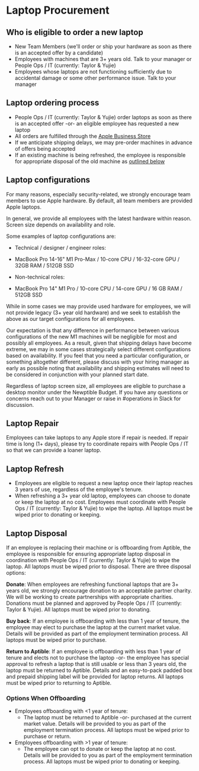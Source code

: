 # Laptop Procurement

## Who is eligible to order a new laptop
* New Team Members (we'll order or ship your hardware as soon as there is an accepted offer by a candidate)
* Employees with machines that are 3+ years old. Talk to your manager or People Ops / IT (currently: Taylor & Yujie)
* Employees whose laptops are not functioning sufficiently due to accidental damage or some other performance issue. Talk to your manager

## Laptop ordering process
* People Ops / IT (currently: Taylor & Yujie) order laptops as soon as there is an accepted offer -or- an eligible employee has requested a new laptop
* All orders are fulfilled through the [Apple Business Store](http://ecommerce.apple.com)
* If we anticipate shipping delays, we may pre-order machines in advance of offers being accepted
* If an existing machine is being refreshed, the employee is responsible for appropriate disposal of the old machine as [outlined below](#laptop-disposal)

## Laptop configurations
For many reasons, especially security-related, we strongly encourage team members to use Apple hardware. By default, all team members are provided Apple laptops.

In general, we provide all employees with the latest hardware within reason. Screen size depends on availability and role.

Some examples of laptop configurations are:

* Technical / designer / engineer roles:
 - MacBook Pro 14-16" M1 Pro-Max / 10-core CPU / 16-32-core GPU / 32GB RAM / 512GB SSD
* Non-technical roles:
 - MacBook Pro 14" M1 Pro / 10-core CPU / 14-core GPU / 16 GB RAM / 512GB SSD

While in some cases we may provide used hardware for employees, we will not provide legacy (3+ year old hardware) and we seek to establish the above as our target configurations for all employees.

Our expectation is that any difference in performance between various configurations of the new M1 machines will be negligible for most and possibly all employees. As a result, given that shipping delays have become extreme, we may in some cases strategically select different configurations based on availability. If you feel that you need a particular configuration, or something altogether different, please discuss with your hiring manager as early as possible noting that availability and shipping estimates will need to be considered in conjunction with your planned start date.

Regardless of laptop screen size, all employees are eligible to purchase a desktop monitor under the Newptible Budget. If you have any questions or concerns reach out to your Manager or raise in #operations in Slack for discussion.

## Laptop Repair
Employees can take laptops to any Apple store if repair is needed. If repair time is long (1+ days), please try to coordinate repairs with People Ops / IT so that we can provide a loaner laptop.

## Laptop Refresh
* Employees are eligible to request a new laptop once their laptop reaches 3 years of use, regardless of the employee's tenure.
* When refreshing a 3+ year old laptop, employees can choose to donate or keep the laptop at no cost. Employees must coordinate with People Ops / IT (currently: Taylor & Yujie) to wipe the laptop. All laptops must be wiped prior to donating or keeping.

## Laptop Disposal
If an employee is replacing their machine or is offboarding from Aptible, the employee is responsible for ensuring appropriate laptop disposal in coordination with People Ops / IT (currently: Taylor & Yujie) to wipe the laptop. All laptops must be wiped prior to disposal. There are three disposal options:

**Donate**: When employees are refreshing functional laptops that are 3+ years old, we strongly encourage donation to an acceptable partner charity. We will be working to create partnerships with appropriate charities. Donations must be planned and approved by People Ops / IT (currently: Taylor & Yujie). All laptops must be wiped prior to donating.

**Buy back**: If an employee is offboarding with less than 1 year of tenure, the employee may elect to purchase the laptop at the current market value. Details will be provided as part of the employment termination process. All laptops must be wiped prior to purchase.

**Return to Aptible**: If an employee is offboarding with less than 1 year of tenure and elects not to purchase the laptop -or- the employee has special approval to refresh a laptop that is still usable or less than 3 years old, the laptop must be returned to Aptible. Details and an easy-to-pack padded box and prepaid shipping label will be provided for laptop returns. All laptops must be wiped prior to returning to Aptible.

### Options When Offboarding
* Employees offboarding with <1 year of tenure:
  - The laptop must be returned to Aptible -or- purchased at the current market value. Details will be provided to you as part of the employment termination process. All laptops must be wiped prior to purchase or return.
* Employees offboarding with >1 year of tenure:
  - The employee can opt to donate or keep the laptop at no cost. Details will be provided to you as part of the employment termination process. All laptops must be wiped prior to donating or keeping.
